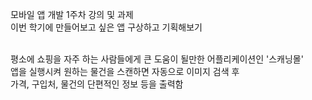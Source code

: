 모바일 앱 개발 1주차 강의 및 과제<br>
이번 학기에 만들어보고 싶은 앱 구상하고 기획해보기<br><br>

평소에 쇼핑을 자주 하는 사람들에게 큰 도움이 될만한 어플리케이션인 '스캐닝몰'<br>
앱을 실행시켜 원하는 물건을 스캔하면 자동으로 이미지 검색 후<br>
가격, 구입처, 물건의 단편적인 정보 등을 출력함<br>
